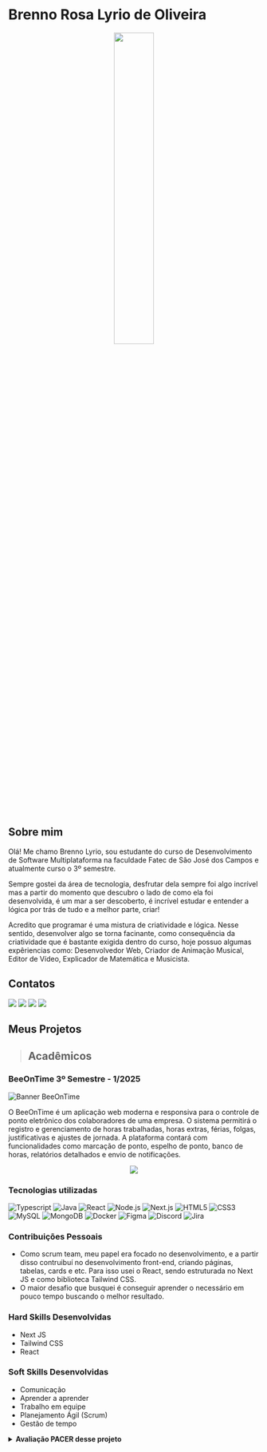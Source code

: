 # Brenno Rosa Lyrio de Oliveira

<p align="center"> <img src="https://avatars.githubusercontent.com/u/151231837?s=400&u=07be122af171997b9d41cf86c873e3bebcd8f8a8&v=4" width=40% > </p>

## Sobre mim

Olá! Me chamo Brenno Lyrio, sou estudante do curso de Desenvolvimento de Software Multiplataforma na faculdade Fatec de São José dos Campos e atualmente curso o 3º semestre.

Sempre gostei da área de tecnologia, desfrutar dela sempre foi algo incrível mas a partir do momento que descubro o lado de como ela foi desenvolvida, é um mar a ser descoberto, é incrível estudar e entender a lógica por trás de tudo e a melhor parte, criar!

Acredito que programar é uma mistura de criatividade e lógica. Nesse sentido, desenvolver algo se torna facinante, como consequência da criatividade que é bastante exigida dentro do curso, hoje possuo algumas expêriencias como: Desenvolvedor Web, Criador de Animação Musical, Editor de Vídeo, Explicador de Matemática e Musicista.

## Contatos

<p>
  <a href="https://github.com/BrennoLyrio"> <img src="https://img.shields.io/badge/GitHub-151515?style=for-the-badge&logo=github&logoColor=black&color=c0d89d"></img></a>
  <a href="mailto:brennolyrio27@gmail.com"> <img src="https://img.shields.io/badge/Instagram-151515?style=for-the-badge&logo=instagram&logoColor=black&color=c0d89d"></img></a>
  <a href="mailto:brennolyrio27@gmail.com"> <img src="https://img.shields.io/badge/Gmail-151515?style=for-the-badge&logo=gmail&logoColor=black&color=c0d89d"></img></a>
  <a href="https://www.linkedin.com/in/brennolyrio/"> <img src="https://img.shields.io/badge/LinkedIn-151515?style=for-the-badge&logo=linkedin&logoColor=black&color=c0d89d"></img></a>
</p>

## Meus Projetos

> ## Acadêmicos 
### BeeOnTime 3º Semestre - 1/2025

![Banner BeeOnTime](https://github.com/user-attachments/assets/b56e3060-73c1-40db-8302-7d63664b3882)

O BeeOnTime é um aplicação web moderna e responsiva para o controle de ponto eletrônico dos colaboradores de uma empresa. O sistema permitirá o registro e gerenciamento de horas trabalhadas, horas extras, férias, folgas, justificativas e ajustes de jornada. A plataforma contará com funcionalidades como marcação de ponto, espelho de ponto, banco de horas, relatórios detalhados e envio de notificações.

<p align="center">
  <a href="https://github.com/SkyFlyTeam/beeOnTime-documentation">
    <img src="https://img.shields.io/badge/VEJA%20O%20REPOSITÓRIO-c0d89d?style=for-the-badge" />
  </a>
</p>

### Tecnologias utilizadas

![Typescript](https://img.shields.io/badge/TypeScript-20232A?style=for-the-badge&logo=typescript&logoColor=007ACC)
![Java](https://img.shields.io/badge/Java-20232A?style=for-the-badge&logo=openjdk&logoColor=FF7800)
![React](https://img.shields.io/badge/React-20232A?style=for-the-badge&logo=react&logoColor=61DAFB)
![Node.js](https://img.shields.io/badge/Node%20js-20232A?style=for-the-badge&logo=nodedotjs&logoColor=339933)
![Next.js](https://img.shields.io/badge/Next.js-20232A?style=for-the-badge&logo=nextdotjs&logoColor=white)
![HTML5](https://img.shields.io/badge/html5-20232A?style=for-the-badge&logo=html5&logoColor=FF6347)
![CSS3](https://img.shields.io/badge/css3-20232A?style=for-the-badge&logo=css3&logoColor=4682B4)
![MySQL](https://img.shields.io/badge/mysql-20232A?style=for-the-badge&logo=mysql&logoColor=4682B4)
![MongoDB](https://img.shields.io/badge/MongoDB-20232A?style=for-the-badge&logo=mongodb&logoColor=4DB33D)
![Docker](https://img.shields.io/badge/docker-20232A?style=for-the-badge&logo=docker&logoColor=87CEEB)
![Figma](https://img.shields.io/badge/figma-20232A?style=for-the-badge&logo=figma&logoColor=800000)
![Discord](https://img.shields.io/badge/Discord-20232A?style=for-the-badge&logo=discord&logoColor=61DAFB)
![Jira](https://img.shields.io/badge/Jira-20232A?style=for-the-badge&logo=Jira&logoColor=4169E1)

### Contribuições Pessoais
- Como scrum team, meu papel era focado no desenvolvimento, e a partir disso contruibuí no desenvolvimento front-end, criando páginas, tabelas, cards e etc. Para isso usei o React, sendo estruturada no Next JS e como biblioteca Tailwind CSS.
- O maior desafio que busquei é conseguir aprender o necessário em pouco tempo buscando o melhor resultado.

### Hard Skills Desenvolvidas
- Next JS
- Tailwind CSS
- React

### Soft Skills Desenvolvidas
- Comunicação
- Aprender a aprender 
- Trabalho em equipe
- Planejamento Ágil (Scrum)
- Gestão de tempo

<details>
<summary> <b> Avaliação PACER desse projeto </b> </summary>
<br>
<table align="center">
  
<tr>
      <th width="300px">Habilidade</th>
      <th width="300px">Classificação</th>
    </tr>
    <tr>
      <td>Proatividade</td>
      <td>★☆☆☆☆</td>
    </tr>
    <tr>
      <td>Autonomia</td>
      <td>★★☆☆☆</td>
    </tr>
    <tr>
      <td>Colaboração</td>
      <td>★☆☆☆☆</td>
    </tr>
    <tr>
      <td>Entrega de Resultados</td>
      <td>★★☆☆☆</td>
    </tr>
  </table>
</details>
